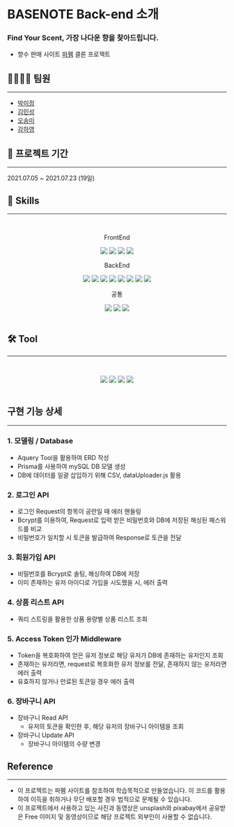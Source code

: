 # BASENOTE Back-end 소개

### Find Your Scent, 가장 나다운 향을 찾아드립니다.

- 향수 판매 사이트 [파펨](https://paffem.me/) 클론 프로젝트

## 💁‍♀️💁‍♂️ 팀원

---

- [박미정](https://github.com/undefinedP)
- [김민성](https://github.com/Minseongkimm)
- [오송미](https://github.com/songmiO)
- [감하영](https://github.com/iamhayoung)

## 📆 프로젝트 기간

---

2021.07.05 ~ 2021.07.23 (19일)

## 🔑 Skills

---

<br/>
<p align="center">
FrontEnd
<p align="center">
<img src="https://img.shields.io/badge/React-61DAFB?style=flat&logo=React&logoColor=black"/></a>
<img src="https://img.shields.io/badge/ReactRouter-CA4245?style=flat&logo=ReactRouter&logoColor=black"/></a>
<img src="https://img.shields.io/badge/ Sass-CC6699?style=flat&logo=Sass&logoColor=white"/></a>
<img src="https://img.shields.io/badge/ JavaScript-F7DF1E?style=flat&logo=JavaScript&logoColor=white"/></a>

<p align="center">
BackEnd
<p align="center">
<img src="https://img.shields.io/badge/ Node.js-339933?style=flat&logo=Node.js&logoColor=white"/></a>
<img src="https://img.shields.io/badge/Nodemon-76D04B?style=flat&logo=Nodemon&logoColor=white"/></a>
<img src="https://img.shields.io/badge/Express-000000?style=flat&logo=Express&logoColor=white"/></a>
<img src="https://img.shields.io/badge/Prisma-2D3748?style=flat&logo=Prisma&logoColor=white"/></a>
<img src="https://img.shields.io/badge/Bcrypt-003A70?style=flat&logo=LetsEncrypt&logoColor=white"/></a>
<img src="https://img.shields.io/badge/JSONWebTokens-000000?style=flat&logo=JSONWebTokens&logoColor=white"/></a>
<img src="https://img.shields.io/badge/Babel-F9DC3E?style=flat&logo=Babel&logoColor=white"/></a>
<img src="https://img.shields.io/badge/MySQL-4479A1?style=flat&logo=MySQL&logoColor=white"/></a>

<p align="center">
공통
<p align="center">
<img src="https://img.shields.io/badge/Git-F05032?style=flat&logo=Git&logoColor=white"/></a>
<img src="https://img.shields.io/badge/ESLint-4B32C3?style=flat&logo=ESLint&logoColor=white"/></a>
<img src="https://img.shields.io/badge/Prettier-F7B93E?style=flat&logo=Prettier&logoColor=white"/></a>

<br/>
<br/>

## 🛠 Tool

---

<br/>
<p align="center">
<img src="https://img.shields.io/badge/Trello-0052CC?style=flat&logo=Trello&logoColor=white"/></a>
<img src="https://img.shields.io/badge/Slack-4A154B?style=flat&logo=Slack&logoColor=white"/></a>
<img src="https://img.shields.io/badge/GitHub-181717?style=flat&logo=GitHub&logoColor=white"/></a>
<img src="https://img.shields.io/badge/Postman-FF6C37?style=flat&logo=Postman&logoColor=white"/></a>
<br/>
<br/>

## 구현 기능 상세

---

### 1. 모델링 / Database

- Aquery Tool을 활용하여 ERD 작성
- Prisma를 사용하여 mySQL DB 모델 생성
- DB에 데이터를 일괄 삽입하기 위해 CSV, dataUploader.js 활용

### 2. 로그인 API

- 로그인 Request의 항목이 공란일 때 에러 핸들링
- Bcrypt를 이용하여, Request로 입력 받은 비밀번호와 DB에 저장된 해싱된 패스워드를 비교
- 비밀번호가 일치할 시 토큰을 발급하여 Response로 토큰을 전달

### 3. 회원가입 API

- 비밀번호를 Bcrypt로 솔팅, 해싱하여 DB에 저장
- 이미 존재하는 유저 아이디로 가입을 시도했을 시, 에러 출력

### 4. 상품 리스트 API

- 쿼리 스트링을 활용한 상품 용량별 상품 리스트 조회

### 5. Access Token 인가 Middleware

- Token을 복호화하여 얻은 유저 정보로 해당 유저가 DB에 존재하는 유저인지 조회
- 존재하는 유저라면, request로 복호화한 유저 정보를 전달, 존재하지 않는 유저라면 에러 출력
- 유효하지 않거나 만료된 토큰일 경우 에러 출력

### 6. 장바구니 API

- 장바구니 Read API
  - 유저의 토큰을 확인한 후, 해당 유저의 장바구니 아이템을 조회
- 장바구니 Update API
  - 장바구니 아이템의 수량 변경

## Reference

---

- 이 프로젝트는 파펨 사이트를 참조하여 학습목적으로 만들었습니다. 이 코드를 활용하여 이득을 취하거나 무단 배포할 경우 법적으로 문제될 수 있습니다.
- 이 프로젝트에서 사용하고 있는 사진과 동영상은 unsplash와 pixabay에서 공유받은 Free 이미지 및 동영상이므로 해당 프로젝트 외부인이 사용할 수 없습니다.

